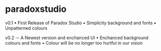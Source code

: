 # paradoxstudio

v0.1
 • First Release of Paradox Studio
 • Simplicity background and fonts
 • Unpatterned colours

v0.2
 -- A Newest version and enchanced UI
 • Enchanced background colours and fonts
 • Colour will be no longer too hurtful in our vision
